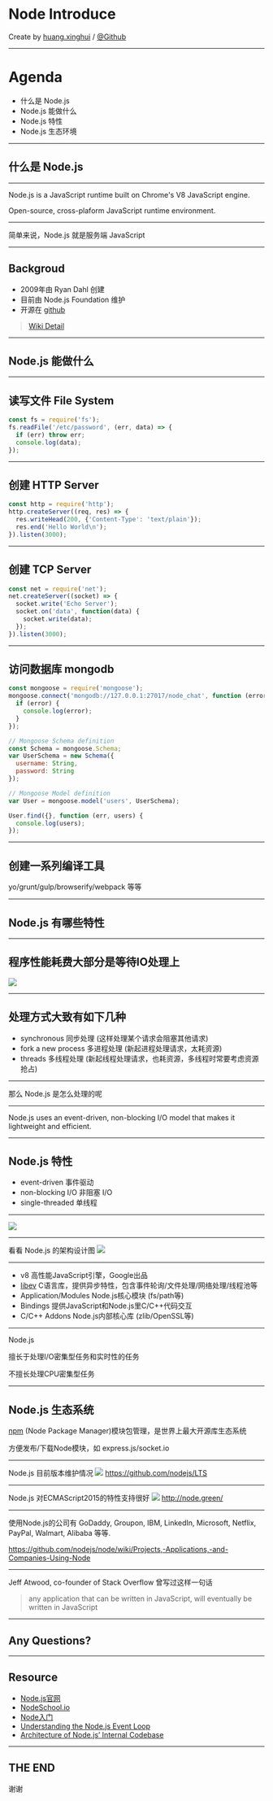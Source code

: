 # Node Introduce
Create by [huang.xinghui](http://huang-x-h.github.io/) / [@Github](https://github.com/huang-x-h)

---

# Agenda

- 什么是 Node.js 
- Node.js 能做什么
- Node.js 特性
- Node.js 生态环境

---

## 什么是 Node.js

---

Node.js is a JavaScript runtime built on Chrome's V8 JavaScript engine. 

Open-source, cross-plaform JavaScript runtime environment.

---

简单来说，Node.js 就是服务端 JavaScript

---

## Backgroud

- 2009年由 Ryan Dahl 创建
- 目前由 Node.js Foundation 维护
- 开源在 [github](https://github.com/nodejs/node)

> [Wiki Detail](https://en.wikipedia.org/wiki/Node.js)

---

## Node.js 能做什么

---

## 读写文件 File System

```js
const fs = require('fs');
fs.readFile('/etc/password', (err, data) => {
  if (err) throw err;
  console.log(data);
});
```

---

## 创建 HTTP Server

```js
const http = require('http');
http.createServer((req, res) => {
  res.writeHead(200, {'Content-Type': 'text/plain'});
  res.end('Hello World\n');
}).listen(3000);  
```

---

## 创建 TCP Server

```js
const net = require('net');
net.createServer((socket) => {
  socket.write('Echo Server');
  socket.on('data', function(data) {
    socket.write(data);
  });
}).listen(3000);
```

---

## 访问数据库 mongodb

```js
const mongoose = require('mongoose');
mongoose.connect('mongodb://127.0.0.1:27017/node_chat', function (error) {
  if (error) {
    console.log(error);
  }
});

// Mongoose Schema definition
const Schema = mongoose.Schema;
var UserSchema = new Schema({
  username: String,
  password: String
});

// Mongoose Model definition
var User = mongoose.model('users', UserSchema);

User.find({}, function (err, users) {
  console.log(users);
});
```

---

## 创建一系列编译工具

yo/grunt/gulp/browserify/webpack 等等

---

## Node.js 有哪些特性

---

## 程序性能耗费大部分是等待IO处理上
![](https://raw.githubusercontent.com/huang-x-h/slides/gh-pages/node-introduce/images/io-cost.png)

---

## 处理方式大致有如下几种

- synchronous 同步处理 (这样处理某个请求会阻塞其他请求)
- fork a new process 多进程处理 (新起进程处理请求，太耗资源)
- threads 多线程处理 (新起线程处理请求，也耗资源，多线程时常要考虑资源抢占)

---

那么 Node.js 是怎么处理的呢

---

Node.js uses an event-driven, non-blocking I/O model that makes it lightweight and efficient. 

---

## Node.js 特性
- event-driven 事件驱动
- non-blocking I/O 非阻塞 I/O
- single-threaded 单线程

---

![](https://raw.githubusercontent.com/huang-x-h/slides/gh-pages/node-introduce/images/non-blocking.png)

---

看看 Node.js 的架构设计图
![](https://raw.githubusercontent.com/huang-x-h/slides/gh-pages/node-introduce/images/architecture.png)

---

- v8 高性能JavaScript引擎，Google出品
- [libev](http://software.schmorp.de/pkg/libev.html) C语言库，提供异步特性，包含事件轮询/文件处理/网络处理/线程池等
- Application/Modules Node.js核心模块 (fs/path等)
- Bindings 提供JavaScript和Node.js里C/C++代码交互
- C/C++ Addons Node.js内部核心库 (zlib/OpenSSL等)

---

Node.js 

擅长于处理I/O密集型任务和实时性的任务

不擅长处理CPU密集型任务

---

## Node.js 生态系统

[npm](https://www.npmjs.com/) (Node Package Manager)模块包管理，是世界上最大开源库生态系统

方便发布/下载Node模块，如 express.js/socket.io

---

Node.js 目前版本维护情况
![](https://raw.githubusercontent.com/huang-x-h/slides/gh-pages/node-introduce/images/schedule.png)
https://github.com/nodejs/LTS

---

Node.js 对ECMAScript2015的特性支持很好
![](images/es2015-support.png)
http://node.green/

---

使用Node.js的公司有 GoDaddy, Groupon, IBM, LinkedIn, Microsoft, Netflix, PayPal, Walmart, Alibaba 等等.

https://github.com/nodejs/node/wiki/Projects,-Applications,-and-Companies-Using-Node

---

Jeff Atwood, co-founder of Stack Overflow 曾写过这样一句话

> any application that can be written in JavaScript, will eventually be written in JavaScript

---

## Any Questions?

---

## Resource

- [Node.js官网](https://nodejs.org/en/)
- [NodeSchool.io](http://nodeschool.io/)
- [Node入门](http://www.nodebeginner.org/index-zh-cn.html)
- [Understanding the Node.js Event Loop](https://nodesource.com/blog/understanding-the-nodejs-event-loop/)
- [Architecture of Node.js’ Internal Codebase](https://medium.com/yet-another-node-js-blog/architecture-of-node-js-internal-codebase-57cd8376b71f)

---

## THE END
						
谢谢